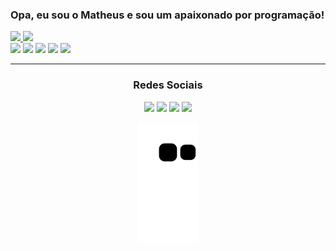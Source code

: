 ### Opa, eu sou o Matheus e sou um apaixonado por programação!

<a href="https://github.com/MatheusGatti">
  <div align="left">
    <img height="150em" src="https://github-readme-stats.vercel.app/api?username=MatheusGatti&show_icons=true&theme=algolia&include_all_commits=true&count_private=true"/>
    <img height="150em" src="https://github-readme-stats.vercel.app/api/top-langs/?username=MatheusGatti&layout=compact&langs_count=7&theme=algolia"/>
    </a>
  </div>

  <div align="left">
    <img src="https://img.shields.io/badge/Python-14354C?style=for-the-badge&logo=python&logoColor=white"/>
    <img src="https://img.shields.io/badge/HTML5-E34F26?style=for-the-badge&logo=html5&logoColor=white"/>
    <img src="https://img.shields.io/badge/CSS3-1572B6?style=for-the-badge&logo=css3&logoColor=white"/>
    <img src="https://img.shields.io/badge/JavaScript-323330?style=for-the-badge&logo=javascript&logoColor=F7DF1E"/>
    <img src="https://img.shields.io/badge/PHP-777BB4?style=for-the-badge&logo=php&logoColor=white"/>
  </div>
</a>

<hr>

<div align="center">
  <h3>Redes Sociais</h3>
</div>

<div align="center">
  <a href="mailto:matheusfgatti@gmail.com" target="_blank"><img src="https://img.shields.io/badge/Gmail-D14836?style=for-the-badge&logo=gmail&logoColor=white"/></a>
  <a href="https://codepen.io/MatheusGatti" target="_blank"><img src="https://img.shields.io/badge/Codepen-000000?style=for-the-badge&logo=codepen&logoColor=white"/></a>
  <a href="https://instagram.com/matheusgaatti" target="_blank"><img src="https://img.shields.io/badge/Instagram-E4405F?style=for-the-badge&logo=instagram&logoColor=white"/></a>
  <a href="https://www.linkedin.com/in/gattimatheus/" target="_blank"><img src="https://img.shields.io/badge/LinkedIn-0077B5?style=for-the-badge&logo=linkedin&logoColor=white"/></a>
  
  
  ![Snake animation](https://github.com/MatheusGatti/MatheusGatti/blob/output/github-contribution-grid-snake.svg)
  
  
</div>
